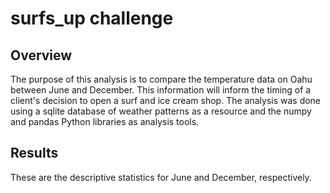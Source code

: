 # surfs_up challenge

## Overview

The purpose of this analysis is to compare the temperature data on Oahu between June and December. This information will inform the timing of a client's decision to open a surf and ice cream shop. The analysis was done using a sqlite database of weather patterns as a resource and the numpy and pandas Python libraries as analysis tools.

## Results

These are the descriptive statistics for June and December, respectively.

